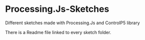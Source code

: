 # Processing.Js-Sketches
Different sketches made with Processing.Js and ControlP5 library

There is a Readme file linked to every sketch folder.

